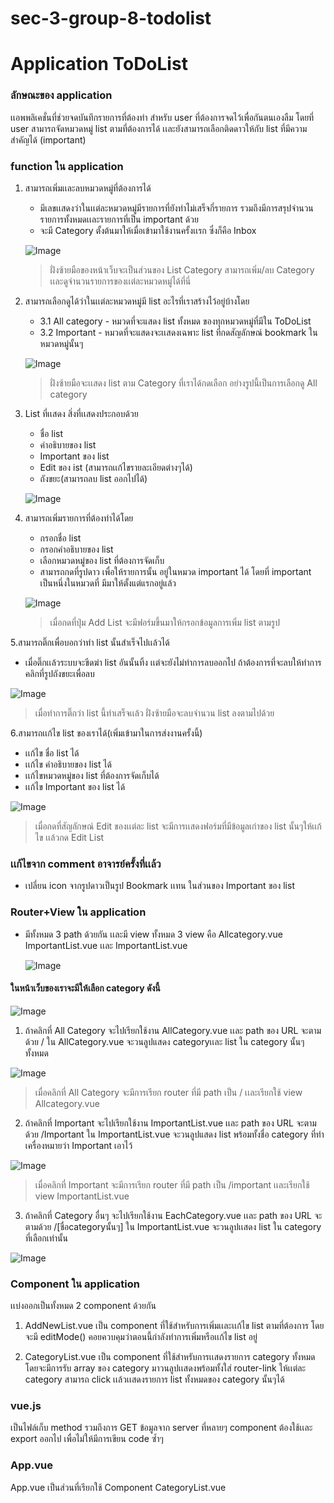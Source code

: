 # sec-3-group-8-todolist
# Application ToDoList
### ลักษณะของ application
เเอพพลิเคชั่นที่ช่วยจดบันทึกรายการที่ต้องทํา สำหรับ user ที่ต้องการจดไว้เพื่อกันตนเองลืม โดยที่ user สามารถจัดหมวดหมู่ list ตามที่ต้องการได้ เเละยังสามารถเลือกติดดาวให้กับ list ที่มีความสำคัญได้ (important)

### function ใน application
1. สามารถเพิ่มเเละลบหมวดหมู่ที่ต้องการได้ 
   * มีเลขเเสดงว่าในเเต่ละหมวดหมู่มีรายการที่ยังทําไม่เสร็จกี่รายการ รวมถึงมีการสรุปจำนวนรายการทั้งหมดเเละรายการที่เป็น important ด้วย
   * จะมี Category ตั้งต้นมาให้เมื่อเข้ามาใช้งานครั้งเเรก ซึ่งก็คือ Inbox
   
   ![Image](imageProjectDescription/01.png)
   > ฝั่งซ้ายมือของหน้าเว็บจะเป็นส่วนของ List Category สามารถเพิ่ม/ลบ Category เเละดูจำนวนรายการของเเต่ละหมวดหมู่ได้ที่นี่
  
2. สามารถเลือกดูได้ว่าในเเต่ละหมวดหมู่มี list อะไรที่เราสร้างไว้อยู่บ้างโดย
   * 3.1 All category - หมวดที่จะแสดง list ทั้งหมด ของทุกหมวดหมู่ที่มีใน ToDoList
   * 3.2 Important - หมวดที่จะแสดงจะเเสดงเฉพาะ list ที่กดสัญลักษณ์ bookmark ในหมวดหมู่นั้นๆ

   ![Image](imageProjectDescription/02.png)
   > ฝั่งซ้ายมือจะเเสดง list ตาม Category ที่เราได้กดเลือก อย่างรูปนี้เป็นการเลือกดู All category
   
3. List ที่เเสดง สิ่งที่เเสดงประกอบด้วย
   * ชื่อ list
   * คําอธิบายของ list 
   * Important ของ list
   * Edit ของ ist (สามารถเเก้ไขรายละเอียดต่างๆได้)
   * ถังขยะ(สามารถลบ list ออกไปได้)

   ![Image](imageProjectDescription/03.png)

4. สามารถเพิ่มรายการที่ต้องทําได้โดย
   * กรอกชื่อ list
   * กรอกคําอธิบายของ list 
   * เลือกหมวดหมู่ของ list ที่ต้องการจัดเก็บ
   * สามารถกดที่รูปดาว เพื่อให้รายการนั้น อยู่ในหมวด important ได้ โดยที่ important เป็นหนึ่งในหมวดที่     มีมาให้ตั้งแต่แรกอยู่แล้ว
   
   ![Image](imageProjectDescription/04.png)
   > เมื่อกดที่ปุ่ม Add List จะมีฟอร์มขึ้นมาให้กรอกข้อมูลการเพิ่ม list ตามรูป
  
5.สามารถติ๊กเพื่อบอกว่าทํา list นั้นสําเร็จไปเเล้วได้
   * เมื่อติ๊กเเล้วระบบจะขีดฆ่า list อันนั้นทิ้ง เเต่จะยังไม่ทําการลบออกไป ถ้าต้องการที่จะลบให้ทําการคลิกที่รูปถังขยะเพื่อลบ
   
   ![Image](imageProjectDescription/05.png)
   > เมื่อทำการติ๊กว่า list นี้ทำเสร็จเเล้ว ฝั่งซ้ายมือจะลบจำนวน list ลงตามไปด้วย
   
6.สามารถเเก้ไข list ของเราได้(เพิ่มเข้ามาในการส่งงานครั้งนี้)
   * เเก้ไข ชื่อ list ได้
   * เเก้ไข คําอธิบายของ list ได้
   * เเก้ไขหมวดหมู่ของ list ที่ต้องการจัดเก็บได้
   * เเก้ไข Important ของ list ได้
   
   ![Image](imageProjectDescription/06.png)
   > เมื่อกดที่สัญลักษณ์ Edit ของเเต่ละ list จะมีการเเสดงฟอร์มที่มีข้อมูลเก่าของ list นั้นๆให้เเก้ไข เเล้วกด Edit List

### เเก้ไขจาก comment อาจารย์ครั้งที่เเล้ว
 * เปลี่ยน icon จากรูปดาวเป็นรูป Bookmark เเทน ในส่วนของ Important ของ list

### Router+View ใน application
 * มีทั้งหมด 3 path ด้วยกัน เเละมี view ทั้งหมด 3 view คือ Allcategory.vue ImportantList.vue เเละ ImportantList.vue

    ![Image](imageProjectDescription/07.png)
     

#### ในหน้าเว็บของเราจะมีให้เลือก category ดังนี้
  ![Image](imageProjectDescription/08.png)
 
1. ถ้าคลิกที่ All Category จะไปเรียกใช้งาน AllCategory.vue เเละ path ของ URL จะตามด้วย /
ใน AllCategory.vue จะวนลูปแสดง categoryเเละ list ใน category นั้นๆทั้งหมด

![Image](imageProjectDescription/09.png)
> เมื่อคลิกที่ All Category จะมีการเรียก router ที่มี path เป็น / เเละเรียกใช้ view Allcategory.vue
  
2. ถ้าคลิกที่ Important จะไปเรียกใช้งาน ImportantList.vue เเละ path ของ URL จะตามด้วย /Important
ใน ImportantList.vue จะวนลูปแสดง list พร้อมทั้งชื่อ category  ที่ทําเครื่องหมายว่า Important เอาไว้

![Image](imageProjectDescription/10.png)
> เมื่อคลิกที่ Important จะมีการเรียก router ที่มี path เป็น /important เเละเรียกใช้ view ImportantList.vue
  
3. ถ้าคลิกที่ Category อื่นๆ จะไปเรียกใช้งาน EachCategory.vue เเละ path ของ URL จะตามด้วย /[ชื่อcategoryนั้นๆ]
ใน ImportantList.vue จะวนลูปเเสดง list ใน category ที่เลือกเท่านั้น

![Image](imageProjectDescription/11.png)
  
 ### Component ใน application
เเบ่งออกเป็นทั้งหมด 2 component ด้วยกัน
1. AddNewList.vue
เป็น component ที่ใช้สำหรับการเพิ่มเเละเเก้ไข list ตามที่ต้องการ โดยจะมี editMode() คอยควบคุมว่าตอนนี้กำลังทำการเพิ่มหรือเเก้ไข list อยู่


2. CategoryList.vue
เป็น component ที่ใช้สำหรับการเเสดงรายการ category ทั้งหมด โดยจะมีการรับ array ของ category มาวนลูปเเสดงพร้อมทั้งใส่ router-link ให้เเต่ละ category สามารถ click เเล้วเเสดงรายการ list ทั้งหมดของ category นั้นๆได้


### vue.js
เป็นไฟล์เก็บ method รวมถึงการ GET ข้อมูลจาก server ที่หลายๆ component ต้องใช้เเละ export ออกไป เพื่อไม่ให้มีการเขียน code ซ้ำๆ

### App.vue
App.vue เป็นส่วนที่เรียกใช้ Component CategoryList.vue
